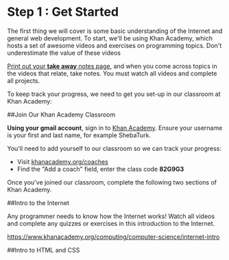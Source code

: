 # Step 1 : Get Started

The first thing we will cover is some basic understanding of the Internet and general web development. To start, we'll be using Khan Academy, which hosts a set of awesome videos and exercises on programming topics. Don't underestimate the value of these videos

[Print out your **take away** notes page](https://docs.google.com/document/d/1s5rlBHHKQIjQ7OMvwpTEQsgWWSZPIAUMwUB0J0U8tjE/edit?usp=sharing), and when you come across topics in the videos that relate, take notes. You must watch all videos and complete all projects.

To keep track your progress, we need to get you set-up in our classroom at Khan Academy:

##Join Our Khan Academy Classroom

**Using your gmail account**, sign in to [Khan Academy](https://www.khanacademy.org). Ensure your username is your first and last name, for example ShebaTurk.

You'll need to add yourself to our classroom so we can track your progress:
* Visit [khanacademy.org/coaches](khanacademy.org/coaches)
* Find the "Add a coach" field, enter the class code **82G9G3**


Once you've joined our classroom, complete the following two sections of Khan Academy.

##Intro to the Internet

Any programmer needs to know how the Internet works! Watch all videos and complete any quizzes or exercises in this introduction to the Internet.

https://www.khanacademy.org/computing/computer-science/internet-intro

##Intro to HTML and CSS


